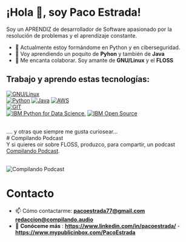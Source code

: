 # ¡Hola 👋, soy Paco Estrada!

Soy un APRENDIZ de desarrollador de Software apasionado por la resolución de problemas y el aprendizaje constante.

- 🔭 Actualmente estoy formándome en Python y en ciberseguridad.
- 🌱 Voy aprendiendo un poquito de  **Pyhon** y también de **Java**
- 👯 Me encanta colaborar. Soy amante de **GNU/Linux** y el **FLOSS**
## Trabajo y aprendo estas tecnologías:
[![GNU/Linux](https://img.shields.io/badge/GNU%2FLinux-FLOSS-lightgrey)]()
</br>
[![Python](https://img.shields.io/badge/Python-yellow?style=for-the-badge&logo=python&logoColor=white&labelColor=101010)]()
[![Java](https://img.shields.io/badge/Java-007396?style=for-the-badge&logo=java&logoColor=white&labelColor=101010)]()
[![AWS](https://img.shields.io/badge/AWS-232F3E?style=for-the-badge&logo=amazon-aws&logoColor=white&labelColor=101010)]()
</br>
[![GIT](https://img.shields.io/badge/Github-version%20control%20-lightgrey)]()
</br>
    [<img alt="IBM Python for Data Science." src="https://compilando.es/wp-content/uploads/2023/07/python-for-data-science.png">]() 
    [<img alt="IBM Open Source" src="https://compilando.es/wp-content/uploads/2023/07/open-source-foundations-4.png">]()
  
  
</br>
.... y otras que siempre me gusta curiosear...
<br>
# Compilando Podcast
</br>
Y si quieres oir sobre FLOSS, produzco, para compartir, un podcast
</br>
 <align = "center"><a href="https://www.compilando.es">Compilando Podcast</a>.
 </p>
</br>
    <img alt="Compilando Podcast" src="https://compilando.es/wp-content/uploads/2023/07/compilando80.jpg">  

</br>


# Contacto 
- 📫 Cómo contactarme: **pacoestrada77@gmail.com** **redaccion@compilando.audio**
- 📄 **Conóceme más** : **https://www.linkedin.com/in/pacoestrada/**  - **https://www.mypublicinbox.com/PacoEstrada**




